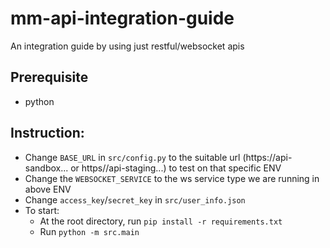# mm-api-integration-guide
An integration guide by using just restful/websocket apis

## Prerequisite 
- python

## Instruction:
-   Change `BASE_URL` in `src/config.py` to the suitable url (https://api-sandbox... or https//api-staging...) to test on that specific ENV
-   Change the `WEBSOCKET_SERVICE` to the ws service type we are running in above ENV
-   Change `access_key`/`secret_key` in `src/user_info.json`
-   To start: 
    +   At the root directory, run `pip install -r requirements.txt`
    +   Run `python -m src.main`
